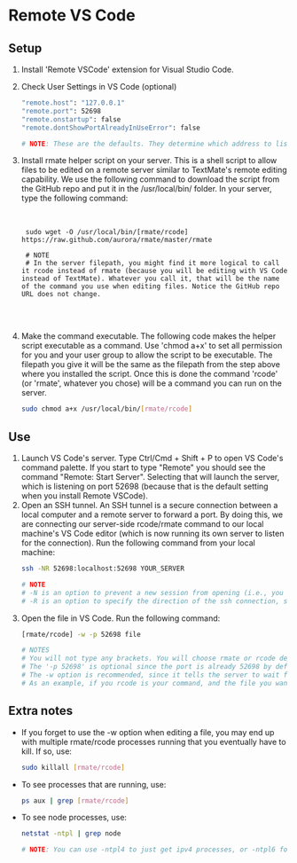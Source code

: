 # Remote VS Code

## Setup
1. Install 'Remote VSCode' extension for Visual Studio Code.
1. Check User Settings in VS Code (optional)
    ```sh
    "remote.host": "127.0.0.1"
    "remote.port": 52698
    "remote.onstartup": false
    "remote.dontShowPortAlreadyInUseError": false

    # NOTE: These are the defaults. They determine which address to listen on, the port to use, whether to launch the VS Code server on startup, and whether to show an error when trying to launch the server when it is already running.
    ```
1. Install rmate helper script on your server. This is a shell script to allow files to be edited on a remote server similar to TextMate's remote editing capability. We use the following command to download the script from the GitHub repo and put it in the /usr/local/bin/ folder. In your server, type the following command:

    <pre>

    <code>
    sudo wget -O /usr/local/bin/[rmate/rcode] https://raw.github.com/aurora/rmate/master/rmate

    # NOTE
    # In the server filepath, you might find it more logical to call it rcode instead of rmate (because you will be editing with VS Code instead of TextMate). Whatever you call it, that will be the name of the command you use when editing files. Notice the GitHub repo URL does not change.
    </code>
    
    </pre>

1. Make the command executable. The following code makes the helper script executable as a command. Use 'chmod a+x' to set all permission for you and your user group to allow the script to be executable. The filepath you give it will be the same as the filepath from the step above where you installed the script. Once this is done the command 'rcode' (or 'rmate', whatever you chose) will be a command you can run on the server.

    ```sh
    sudo chmod a+x /usr/local/bin/[rmate/rcode]
    ```


## Use
1. Launch VS Code's server. Type Ctrl/Cmd + Shift + P to open VS Code's command palette. If you start to type "Remote" you should see the command "Remote: Start Server". Selecting that will launch the server, which is listening on port 52698 (because that is the default setting when you install Remote VSCode).
1. Open an SSH tunnel. An SSH tunnel is a secure connection between a local computer and a remote server to forward a port. By doing this, we are connecting our server-side rcode/rmate command to our local machine's VS Code editor (which is now running its own server to listen for the connection). Run the following command from your local machine:
    ```sh
    ssh -NR 52698:localhost:52698 YOUR_SERVER

    # NOTE
    # -N is an option to prevent a new session from opening (i.e., you want to connect to the server without actually going into the server to work).
    # -R is an option to specify the direction of the ssh connection, starting remotely and ending on the local machine (-L would go the other direction).
    ```
1. Open the file in VS Code. Run the following command:
    ```sh
    [rmate/rcode] -w -p 52698 file

    # NOTES
    # You will not type any brackets. You will choose rmate or rcode depending on what you named the command. 
    # The '-p 52698' is optional since the port is already 52698 by default. 
    # The -w option is recommended, since it tells the server to wait for the file to be closed in VS Code and then stop the rmate/rcode process. 
    # As an example, if you rcode is your command, and the file you want to open is 'server/index.js', you would type 'rcode -w server/index.js'.
    ```



## Extra notes
- If you forget to use the -w option when editing a file, you may end up with multiple rmate/rcode processes running that you eventually have to kill. If so, use:
    ```sh
    sudo killall [rmate/rcode]
    ```

- To see processes that are running, use:
    ```sh
    ps aux | grep [rmate/rcode]
    ```

- To see node processes, use:
    ```sh
    netstat -ntpl | grep node

    # NOTE: You can use -ntpl4 to just get ipv4 processes, or -ntpl6 for just ipv6 processes.
    ```